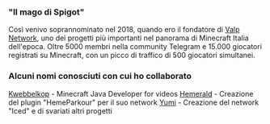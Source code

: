 ### "Il mago di Spigot"
Così venivo soprannominato nel 2018, quando ero il fondatore di [Valp Network](https://www.instagram.com/valpnetwork/), uno dei progetti più importanti nel panorama di Minecraft Italia dell'epoca. Oltre 5000 membri nella community Telegram e 15.000 giocatori registrati su Minecraft, con un picco di traffico di 500 giocatori simultanei.

### Alcuni nomi conosciuti con cui ho collaborato
[Kwebbelkop](https://www.youtube.com/channel/UCfLuMSIDmeWRYpuCQL0OJ6A) - Minecraft Java Developer for videos
[Hemerald](https://www.youtube.com/c/HemeraldHD) - Creazione del plugin "HemeParkour" per il suo network
[Yumi](https://www.youtube.com/channel/UC9Ei3zYLScAi-ix5HG4gRvw/videos) - Creazione del network "Iced" e di svariati altri progetti
